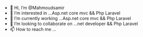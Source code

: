 - 👋 Hi, I’m @Mahmoudsamir
- 👀 I’m interested in ...Asp.net core mvc && Php Laravel
- 🌱 I’m currently working ...Asp.net core mvc  && Php Laravel
- 💞️ I’m looking to collaborate on ...net developer && Php Laravel 
- 📫 How to reach me ...

<!---
Mahmoudsamir66/Mahmoudsamir66 is a ✨ special ✨ repository because its `README.md` (this file) appears on your GitHub profile.
You can click the Preview link to take a look at your changes.
--->
